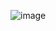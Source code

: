 
![image](https://github.com/aarott/linuxpalvelimet/assets/78908566/be9da911-8eeb-4e1a-8db6-7e4d785ee005)

